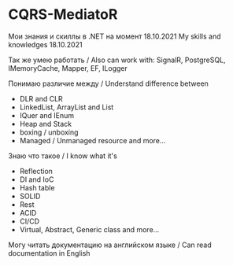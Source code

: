 # CQRS-MediatoR
Мои знания и скиллы в .NET на момент 18.10.2021
My skills and knowledges 18.10.2021

Так же умею работать /
Also can work with:
SignalR, PostgreSQL, IMemoryCache, Mapper, EF, ILogger


Понимаю различие между /
Understand difference between
- DLR and CLR
- LinkedList, ArrayList and List
- IQuer and IEnum
- Heap and Stack
- boxing / unboxing
- Managed / Unmanaged resource
and more...

Знаю что такое /
I know what it's
- Reflection
- DI and IoC
- Hash table
- SOLID
- Rest
- ACID
- CI/CD
- Virtual, Abstract, Generic class
and more...

Могу читать документацию на английском языке / Can read documentation in English

